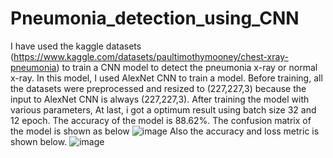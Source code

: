 # Pneumonia_detection_using_CNN
I have used the kaggle datasets (https://www.kaggle.com/datasets/paultimothymooney/chest-xray-pneumonia) to train a CNN model to detect the pneumonia x-ray or normal x-ray. In this model, I used AlexNet CNN to train a model. Before training, all the datasets were preprocessed and resized to (227,227,3) because the input to AlexNet CNN is always (227,227,3). After training the model with various parameters, At last, i got a optimum result using batch size 32 and 12 epoch. The accuracy of the model is 88.62%. The confusion matrix of the model is shown as below
![image](https://github.com/sanjoggaihre/Pneumonia_detection_using_CNN/assets/43695490/44207089-e8ff-4a32-8d53-5f010f662bec)
Also the accuracy and loss metric is shown below.
![image](https://github.com/sanjoggaihre/Pneumonia_detection_using_CNN/assets/43695490/bab70507-e018-470e-ac22-a749829ecd04)
